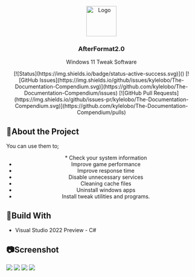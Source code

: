<br />
<div align="center">
  <a href="https://github.com/othneildrew/Best-README-Template">
    <img src="https://i.hizliresim.com/c0fkzqa.png" alt="Logo" width="80" height="80">
  </a>

  <h3 align="center">AfterFormat2.0</h3>

  <p align="center">
    Windows 11 Tweak Software
    <br/>
<div align="center">
  [![Status](https://img.shields.io/badge/status-active-success.svg)]()
  [![GitHub Issues](https://img.shields.io/github/issues/kylelobo/The-Documentation-Compendium.svg)](https://github.com/kylelobo/The-Documentation-Compendium/issues)
  [![GitHub Pull Requests](https://img.shields.io/github/issues-pr/kylelobo/The-Documentation-Compendium.svg)](https://github.com/kylelobo/The-Documentation-Compendium/pulls)
</div>
  </p>
</div>

<h2>📜About the Project</h2>

You can use them to;
<div align="center">
  <ul>
    * Check your system information
    <li>Improve game performance</li>
    <li>Improve response time</li>
    <li>Disable unnecessary services</li>
    <li>Cleaning cache files</li>
    <li>Uninstall windows apps</li>
    <li>Install tweak utilities and programs.</li>
  </ul>
</div>

<h2>🔨Build With</h2>

<ul><li>Visual Studio 2022 Preview - C#</li></ul>

<h2>📷Screenshot</h2>

![](https://i.hizliresim.com/mj2aa92.png)
![](https://i.hizliresim.com/g6dytcc.png)
![](https://i.hizliresim.com/6p77xmm.png)
![](https://i.hizliresim.com/jw2j14y.png)


